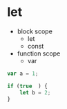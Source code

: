 # let

* block scope
    * let
    * const
* function scope
    * var

```javascript
var a = 1;

if (true  ) {
    let b = 2;
}
```

